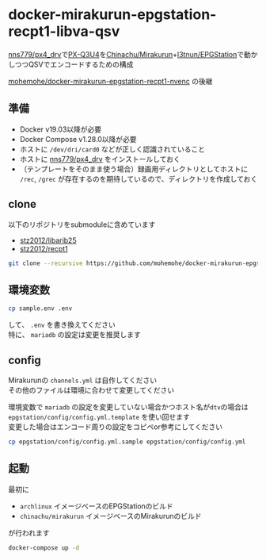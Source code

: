 docker-mirakurun-epgstation-recpt1-libva-qsv
====

[nns779/px4_drv](https://github.com/nns779/px4_drv)で[PX-Q3U4](http://www.plex-net.co.jp/product/px-q3u4/)を[Chinachu/Mirakurun](https://github.com/Chinachu/Mirakurun)+[l3tnun/EPGStation](https://github.com/l3tnun/EPGStation)で動かしつつQSVでエンコードするための構成

[mohemohe/docker-mirakurun-epgstation-recpt1-nvenc](https://github.com/mohemohe/docker-mirakurun-epgstation-recpt1-nvenc) の後継

## 準備

- Docker v19.03以降が必要
- Docker Compose v1.28.0以降が必要
- ホストに `/dev/dri/card0` などが正しく認識されていること
- ホストに [nns779/px4_drv](https://github.com/nns779/px4_drv) をインストールしておく
- （テンプレートをそのまま使う場合）録画用ディレクトリとしてホストに `/rec`, `/grec` が存在するのを期待しているので、ディレクトリを作成しておく

## clone

以下のリポジトリをsubmoduleに含めています

- [stz2012/libarib25](https://github.com/stz2012/libarib25)
- [stz2012/recpt1](https://github.com/stz2012/recpt1)

```bash
git clone --recursive https://github.com/mohemohe/docker-mirakurun-epgstation-recpt1-nvenc.git
```

## 環境変数

```bash
cp sample.env .env
```

して、 `.env` を書き換えてください  
特に、 `mariadb` の設定は変更を推奨します

## config

Mirakurunの `channels.yml` は自作してください  
その他のファイルは環境に合わせて変更してください

環境変数で `mariadb` の設定を変更していない場合かつホスト名が`dtv`の場合は `epgstation/config/config.yml.template` を使い回せます  
変更した場合はエンコード周りの設定をコピペor参考にしてください

```bash
cp epgstation/config/config.yml.sample epgstation/config/config.yml
```

## 起動

最初に

- `archlinux` イメージベースのEPGStationのビルド
- `chinachu/mirakurun` イメージベースのMirakurunのビルド

が行われます

```bash
docker-compose up -d
```
